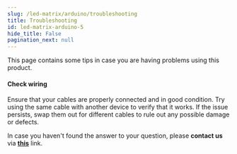 ```yaml
---
slug: /led-matrix/arduino/troubleshooting 
title: Troubleshooting
id: led-matrix-arduino-5
hide_title: False
pagination_next: null
---
```


This page contains some tips in case you are having problems using this product.

<ExpandableSection title="My board isn't working">

#### Check wiring
Ensure that your cables are properly connected and in good condition. Try using the same cable with another device to verify that it works. If the issue persists, swap them out for  different cables to rule out any possible damage or defects.

</ExpandableSection>

<InfoBox>In case you haven't found the answer to your question, please **contact us** via [**this**](https://soldered.com/contact/) link.</InfoBox>